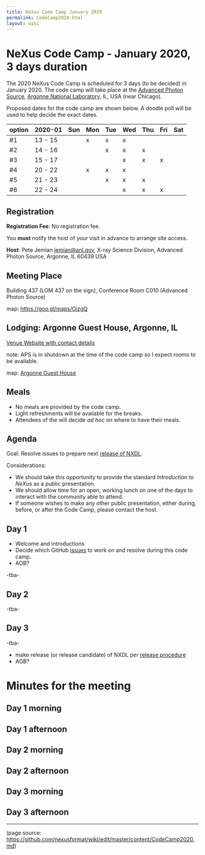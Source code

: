 ```yaml
---
title: NeXus Code Camp January 2020
permalink: CodeCamp2020.html
layout: wiki
---
```


NeXus Code Camp - January 2020, 3 days duration
===============================================

The 2020 NeXus Code Camp is scheduled for 3 days (to be decided) in January 2020. 
The code camp will take place at the [Advanced Photon Source](https://www.aps.anl.gov), 
[Argonne National Laboratory](https://www.anl.gov), IL, USA (near Chicago).  

Proposed dates for the code camp are shown below.
A doodle poll will be used to help decide the exact dates.

| option | 2020-01 | Sun | Mon | Tue | Wed | Thu | Fri | Sat |
| --- | --- | --- | --- | --- | --- | --- | --- | --- |
| #1 | 13 - 15 | | x | x | x | | | |
| #2 | 14 - 16 | | | x | x | x | | |
| #3 | 15 - 17 | | | | x | x | x | |
| #4 | 20 - 22 | | x | x | x | | | |
| #5 | 21 - 23 | | | x | x | x | | |
| #6 | 22 - 24 | | | | x | x | x | |

Registration
------------

**Registration Fee**:  No registration fee.

You **must** notify the host of your visit in advance to arrange site access. 

**Host**: Pete Jemian <jemian@anl.gov>, X-ray Science Division, Advanced Photon Source, Argonne, IL 60439 USA

Meeting Place
-------------

Building 437 (LOM 437 on the sign), Conference Room C010 (Advanced Photon Source)

map: https://goo.gl/maps/OizgQ


Lodging: Argonne Guest House, Argonne, IL
-----------------------------------------

[Venue Website with contact details](https://www.anlgh.org/)

note:  APS is in shutdown at the time of the code camp so I expect rooms to be available.

map: [Argonne Guest House](https://www.google.com/maps/place/Argonne+Guest+House/@41.7082341,-87.9877998,1400m/data=!3m1!1e3!4m15!1m6!3m5!1s0x880e45b051c2244d:0xe11fbec7b74c81b8!2sArgonne+National+Laboratory!8m2!3d41.718281!4d-87.9788682!3m7!1s0x0:0x1e291853646501c6!5m2!4m1!1i2!8m2!3d41.7091246!4d-87.9853392?hl=en)

Meals
------

- No meals are provided by the code camp.
- Light refreshments will be available for the breaks.
- Attendees of the will decide *ad hoc* on where to have their meals.

Agenda
------

Goal:  Resolve issues to prepare next [release of NXDL](https://github.com/nexusformat/definitions/milestone/8).

Considerations:

* We should take this opportunity to provide the standard *Introduction to NeXus* as a public presentation.
* We should allow time for an open, working lunch on one of the days to interact with the community able to attend.
* If someone wishes to make any other public presentation, either during, before, or after the Code Camp, please contact the host.

## Day 1

- Welcome and introductions
- Decide which GitHub [issues](https://github.com/nexusformat/definitions/issues)
  to work on and resolve during this code camp.
- AOB?

-tba-

## Day 2

-tba-


## Day 3

-tba-

- make release (or release candidate) of NXDL per [release procedure](https://github.com/nexusformat/definitions/wiki/Release-Procedure)
- AOB?


Minutes for the meeting
=======================

## Day 1 morning

## Day 1 afternoon

## Day 2 morning

## Day 2 afternoon

## Day 3 morning

## Day 3 afternoon

-----------------------

(page source: https://github.com/nexusformat/wiki/edit/master/content/CodeCamp2020.md)
